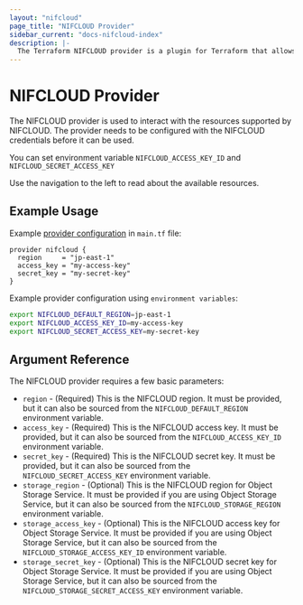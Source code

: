 ```yaml
---
layout: "nifcloud"
page_title: "NIFCLOUD Provider"
sidebar_current: "docs-nifcloud-index"
description: |-
  The Terraform NIFCLOUD provider is a plugin for Terraform that allows for lifecycle management of NIFCLOUD resources.
---
```


# NIFCLOUD Provider

The NIFCLOUD provider is used to interact with the resources supported by
NIFCLOUD. The provider needs to be configured with the NIFCLOUD credentials before
it can be used.

You can set environment variable `NIFCLOUD_ACCESS_KEY_ID` and `NIFCLOUD_SECRET_ACCESS_KEY`

Use the navigation to the left to read about the available resources.

## Example Usage

Example [provider configuration](https://www.terraform.io/docs/configuration/providers.html) in `main.tf` file:

```hcl
provider nifcloud {
  region     = "jp-east-1"
  access_key = "my-access-key"
  secret_key = "my-secret-key"
}
```

Example provider configuration using `environment variables`:

```sh
export NIFCLOUD_DEFAULT_REGION=jp-east-1
export NIFCLOUD_ACCESS_KEY_ID=my-access-key
export NIFCLOUD_SECRET_ACCESS_KEY=my-secret-key
```

## Argument Reference

The NIFCLOUD provider requires a few basic parameters:

- `region` - (Required) This is the NIFCLOUD region. It must be provided, but it can also be sourced from the `NIFCLOUD_DEFAULT_REGION` environment variable.
- `access_key` - (Required) This is the NIFCLOUD access key. It must be provided, but it can also be sourced from the `NIFCLOUD_ACCESS_KEY_ID` environment variable.
- `secret_key` - (Required) This is the NIFCLOUD secret key. It must be provided, but it can also be sourced from the `NIFCLOUD_SECRET_ACCESS_KEY` environment variable.
- `storage_region` - (Optional) This is the NIFCLOUD region for Object Storage Service. It must be provided if you are using Object Storage Service, but it can also be sourced from the `NIFCLOUD_STORAGE_REGION` environment variable.
- `storage_access_key` - (Optional) This is the NIFCLOUD access key for Object Storage Service. It must be provided if you are using Object Storage Service, but it can also be sourced from the `NIFCLOUD_STORAGE_ACCESS_KEY_ID` environment variable.
- `storage_secret_key` - (Optional) This is the NIFCLOUD secret key for Object Storage Service. It must be provided if you are using Object Storage Service, but it can also be sourced from the `NIFCLOUD_STORAGE_SECRET_ACCESS_KEY` environment variable.
